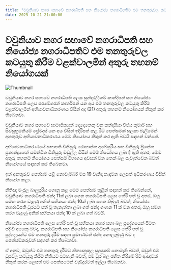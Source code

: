 ```yaml
---
title: "වවුනියාව නගර සභාවේ නගරාධිපති සහ නියෝජ්‍ය නගරාධිපතිට එම තනතුරුවල කටයුතු කිරීම වළක්වාලමින් අතුරු තහනම් නියෝගයක්"
date: 2025-10-21 21:00:00
---
```


# වවුනියාව නගර සභාවේ නගරාධිපති සහ නියෝජ්‍ය නගරාධිපතිට එම තනතුරුවල කටයුතු කිරීම වළක්වාලමින් අතුරු තහනම් නියෝගයක්

![Thumbnail](https://helakuru.sgp1.cdn.digitaloceanspaces.com/esana/images/lib/aluthkade-court.jpg)

වවුනියාව නගර සභාවේ නගරාධිපති ලෙස සුන්දරලිංගම් කාන්දීපන් සහ නියෝජ්‍ය නගරාධිපති ලෙස පරමේශරන් කාර්තිපන් යන අය එම තනතුරුවල කටයුතු කිරීම වළක්වාලමින් අභියාචනාධිකරණය විසින් අද (21) අතුරු තහනම් නියෝගයක් නිකුත් කර තිබෙනවා.

වවුනියාව නගර සභාවේ සාමාජිකයන් දෙදෙනෙකු වන කන්දයියා විජය කුමාර් සහ සිවසුභ්‍රමනියම් ප්‍රේමදාස් යන අය විසින් ඉදිරිපත් කළ රිට් පෙත්සමක් සලකා බැලීමෙන් අනතුරුව අභියාචනාධිකරණය මෙම නියෝගය නිකුත් කර ඇති බවයි සඳහන් වන්නේ.

අභියාචනාධිකරණයේ සභාපති විනිසුරු රොහාන්ත අබේසූරිය සහ විනිසුරු ප්‍රියන්ත ප්‍රනාන්දුගෙන් සමන්විත විනිසුරු මඬුල්ල විසින් මෙම නියෝගය ලබා දී ඇති අතර, මෙම අතුරු තහනම් නියෝගය පෙත්සම් විභාගය අවසන් වන තෙක් බල පැවැත්වෙන බවත් නියෝගයේ සඳහන් කර තිබෙනවා.

ඉන් අනතුරුව පෙත්සම යළි නොවැම්බර් මස 19 වැනිදා කැඳවන ලෙසත් අධිකරණය විසින් නියෝග කළා.

නීතිඥ මංජුල බාලසූරිය ගොනු කළ මෙම පෙත්සම තුළින් සඳහන් කර තිබෙන්නේ, වවුනියාව නගරාධිපති ඡන්ද 11ක් ලබා ගෙන නගරාධිපති ලෙස තේරී පත් වූ අතර, ඔහු සමඟ තරග වැදුණු අනිත් සභිකයා ඡන්ද 10ක් ලබා ගෙන තිබුණු බවත්, නියෝජ්‍ය නගරාධිපති ධුරයට පත් වූ තැනැත්තා ලබා ගත් ඡන්ද ගණන 11 ක් වන අතර, ඔහු සමඟ තරග වැදුණු අනික් සභිකයා ඡන්ද 10 ක් ලබා ගත් බවයි.

නියෝජ්‍ය නගරාධිපති ලෙස තේරී පත් වූ සභිකයා නගර සභා බල ප්‍රදේශයෙන් පිටත පදිංචි අයෙකු බවද, නගරාධිපති සහ නියෝජ්‍ය නගරාධිපති ලෙස තේරී පත් වූ පුද්ගලයන්ට එම තනතුරු දැරීම සඳහා ප්‍රමාණවත් ඡන්ද නොලැබුණු බව ද පෙත්සම්කරුවන් සඳහන් කර තිබෙනවා.

ඒ අනුව, ඔවුන්ට එම තනතුරු දැරීමට නීත්‍යානුකූල සුදුසුකම් නොමැති බවත්, ඔවුන් එම ධුරවල කටයුතු කිරීම නීතියට පටහැනි බවත්, එම ධුර බල රහිත කිරීමේ රිට් ආඥාවක් නිකුත් කරන ලෙසත් එම පෙත්සමෙන් වැඩිදුරටත් ඉල්ලා තිබෙනවා.


